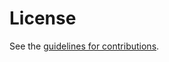 # License

See the
[guidelines for contributions](https://github.com/marten-seemann/draft-seemann-quic-stream-groups/blob/main/CONTRIBUTING.md).
